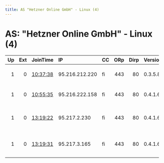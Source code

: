 ```yaml
---
title: AS "Hetzner Online GmbH" - Linux (4)
---
```


# AS: "Hetzner Online GmbH" - Linux (4)

|   Up |   Ext | JoinTime                                                                                            | IP             | CC   |   ORp |   Dirp | Version   | Contact                   | Nickname   |   eFamMembers |
|-----:|------:|:----------------------------------------------------------------------------------------------------|:---------------|:-----|------:|-------:|:----------|:--------------------------|:-----------|--------------:|
|    1 |     0 | [10:37:38](https://metrics.torproject.org/rs.html#details/27AE6C6A737BE746F64A13126CE017655BC04715) | 95.216.212.220 | fi   |   443 |     80 | 0.3.5.8   | torrelay at mailbox dot o | tordebain  |             1 |
|    1 |     0 | [10:55:35](https://metrics.torproject.org/rs.html#details/D63754179540C7B47364A070879184CCFDC943DB) | 95.216.222.158 | fi   |   443 |     80 | 0.4.1.6   | cryptonode at mailbox dot | tordebain2 |             1 |
|    1 |     0 | [13:19:22](https://metrics.torproject.org/rs.html#details/8A4E610F5BBE695A8DFC3DEC1079808B8EAB393F) | 95.217.2.230   | fi   |   443 |     80 | 0.4.1.6   | jonathan dot schmid311 at | tordebain3 |             1 |
|    1 |     0 | [13:19:31](https://metrics.torproject.org/rs.html#details/5D2762C364EAE69D82180C9F48BC847AFF344C58) | 95.217.3.165   | fi   |   443 |     80 | 0.4.1.6   | jonathan dot schmid301 at | tordebain4 |             1 |
